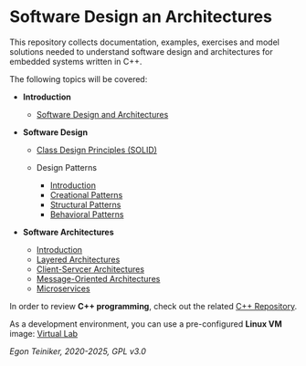 # Software Design an Architectures

This repository collects documentation, examples, exercises and model solutions 
needed to understand software design and architectures for embedded systems 
written in C++.

The following topics will be covered:

* **Introduction**
  * [Software Design and Architectures](introduction/README.md)

* **Software Design** 
  * [Class Design Principles (SOLID)](solid-principles/README.md)
  
  * Design Patterns
    * [Introduction](design-patterns/introduction/README.md)
    * [Creational Patterns](design-patterns/creational/)
    * [Structural Patterns](design-patterns/structural/)
    * [Behavioral Patterns](design-patterns/behavioral/)
   
* **Software Architectures**  
  * [Introduction](architectures/introduction/README.md)
  * [Layered Architectures](architectures/layered/README.md)
  * [Client-Servcer Architectures](architectures/client-server/README.md)
  * [Message-Oriented Architectures](architectures/README.md)
  * [Microservices](architectures/microservices/README.md)


In order to review **C++ programming**, check out the related
[C++ Repository](https://github.com/teiniker/teiniker-lectures-embedded-cxx).

As a development environment, you can use a pre-configured **Linux VM** image:
[Virtual Lab](https://drive.google.com/drive/folders/1AzsF4Mvh1HJ8k6OW5W5hQ5CF0HdqA51l)

*Egon Teiniker, 2020-2025, GPL v3.0*
